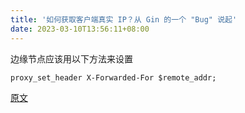```yaml
---
title: '如何获取客户端真实 IP？从 Gin 的一个 "Bug" 说起'
date: 2023-03-10T13:56:11+08:00
---
```


边缘节点应该用以下方法来设置

```
proxy_set_header X-Forwarded-For $remote_addr;
```

[原文](https://mp.weixin.qq.com/s/C-Xf6haLrOWkmBm2lRTdEQ)
